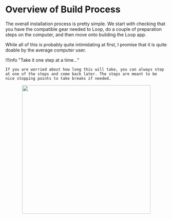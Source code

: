 # Overview of Build Process

The overall installation process is pretty simple. We start with checking that you have the compatible gear needed to Loop, do a couple of  preparation steps on the computer, and then move onto building the Loop app.

While all of this is probably quite intimidating at first, I promise that it is quite doable by the average computer user. 

!!!info "Take it one step at a time..."

    If you are worried about how long this will take, you can always stop at one of the steps and come back later. The steps are meant to be nice stopping points to take breaks if needed.

<p align="center">
<img src="https://media.giphy.com/media/xThta8UkUaoqJoJQC4/giphy.gif" width="400">
</p>


